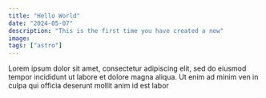 ```yaml
---
title: "Hello World"
date: "2024-05-07"
description: "This is the first time you have created a new"
image:
tags: ["astro"]
---
```

Lorem ipsum dolor sit amet, consectetur adipiscing elit, sed do eiusmod tempor incididunt ut labore et dolore magna aliqua. Ut enim ad minim ven in culpa qui officia deserunt mollit anim id est labor

